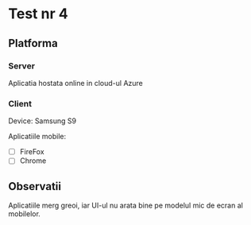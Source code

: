 # Test nr 4

## Platforma

### Server

Aplicatia hostata online in cloud-ul Azure

### Client

Device: Samsung S9

Aplicatiile mobile:

- [ ] FireFox
- [ ] Chrome

## Observatii

Aplicatiile merg greoi, iar UI-ul nu arata bine pe modelul mic de ecran al mobilelor.